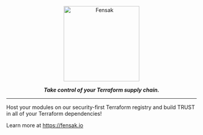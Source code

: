 <p align="center">
  <a href="https://fensak.io">
    <img
      alt="Fensak"
      src="https://github.com/fensak-io/assets/raw/main/imgs/logo_color_bgtransparent_v_cropped_screen.png?raw=true"
      width="200"
    >
  </a>
</p>

<p align="center">
  <strong><em>Take control of your Terraform supply chain.</em></strong>
</p>

---

Host your modules on our security-first Terraform registry and build TRUST in all of your Terraform dependencies!

Learn more at https://fensak.io
